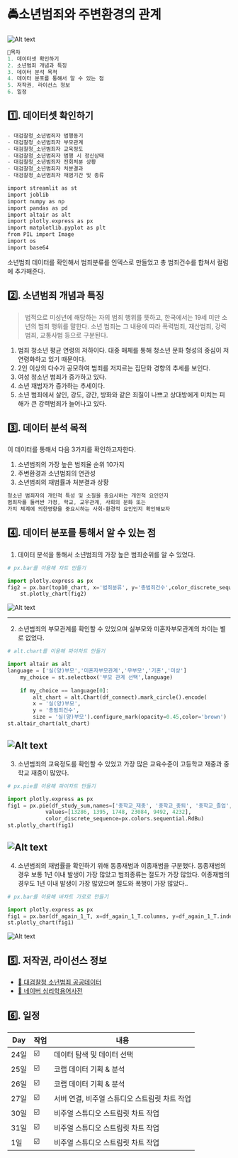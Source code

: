 # **🚔소년범죄와 주변환경의 관계**
![Alt text](/data/img06.jpg)


``` C
📌목차
1. 데이터셋 확인하기
2. 소년범죄 개념과 특징
3. 데이터 분석 목적
4. 데이터 분포를 통해서 알 수 있는 점
5. 저작권, 라이선스 정보
6. 일정
``` 

## 1️⃣. 데이터셋 확인하기
``` C
- 대검찰청_소년범죄자 범행동기
- 대검찰청_소년범죄자 부모관계
- 대검찰청_소년범죄자 교육정도
- 대검찰청_소년범죄자 범행 시 정신상태
- 대검찰청_소년범죄자 전회처분 상황
- 대검찰청_소년범죄자 처분결과
- 대검찰청_소년범죄자 재범기간 및 종류
``` 
``` C
import streamlit as st
import joblib
import numpy as np
import pandas as pd
import altair as alt
import plotly.express as px
import matplotlib.pyplot as plt
from PIL import Image
import os
import base64
``` 
소년범죄 데이터를 확인해서
범죄분류를 인덱스로 만들었고 총 범죄건수를 합쳐서 컬럼에 추가해준다.


## 2️⃣. 소년범죄 개념과 특징
> 법적으로 미성년에 해당하는 자의 범죄 행위를 뜻하고, 한국에서는 19세 미만 소년의 범죄 행위를 말한다.
> 소년 범죄는 그 내용에 따라 폭력범죄, 재산범죄, 강력범죄, 교통사범 등으로 구분된다.

1. 범죄 청소년 평균 연령의 저하이다. 대중 매체를 통해 청소년 문화 형성의 중심이 저연령화하고 있기 때문이다.
2. 2인 이상의 다수가 공모하여 범죄를 저지르는 집단화 경향의 추세를 보인다.
3. 여성 청소년 범죄가 증가하고 있다.
4. 소년 재범자가 증가하는 추세이다.
5. 소년 범죄에서 살인, 강도, 강간, 방화와 같은 죄질이 나쁘고 상대방에게 미치는 피해가 큰 강력범죄가 늘어나고 있다.

## 3️⃣. 데이터 분석 목적
이 데이터를 통해서 다음 3가지를 확인하고자한다.
1. 소년범죄의 가장 높은 범죄율 순위 10가지
2. 주변환경과 소년범죄의 연관성
3. 소년범죄의 재범률과 처분결과 상황
``` C
청소년 범죄자의 개인적 특성 및 소질을 중요시하는 개인적 요인인지
범죄자를 둘러싼 가정, 학교, 교우관계, 사회의 문화 또는
가치 체계에 의한영향을 중요시하는 사회·환경적 요인인지 확인해보자
``` 

## 4️⃣. 데이터 분포를 통해서 알 수 있는 점

1. 데이터 분석을 통해서 소년범죄의 가장 높은 범죄순위를 알 수 있었다.

```python
# px.bar를 이용해 차트 만들기

import plotly.express as px
fig2 = px.bar(top10_chart, x='범죄분류', y='총범죄건수',color_discrete_sequence=['firebrick'])
    st.plotly_chart(fig2)
```
![Alt text](/data/chart01.png)

---
2. 소년범죄의 부모관계를 확인할 수 있었으며
실부모와 미혼자부모관계의 차이는 별로 없었다.

```python
# alt.chart를 이용해 파이차트 만들기

import altair as alt
language = ['실(양)부모','미혼자부모관계','무부모','기혼','미상']
    my_choice = st.selectbox('부모 관계 선택',language)
    
    if my_choice == language[0]:
        alt_chart = alt.Chart(df_connect).mark_circle().encode(
        x = '실(양)부모',
        y = '총범죄건수',
        size = '실(양)부모').configure_mark(opacity=0.45,color='brown')
st.altair_chart(alt_chart)

```
![Alt text](/data/chart02.png)
---

3. 소년범죄의 교육정도를 확인할 수 있었고
가장 많은 교육수준이 고등학교 재중과 중학교 재중이 많았다.

```python
# px.pie를 이용해 파이차트 만들기

import plotly.express as px
fig1 = px.pie(df_study_sum,names=['중학교_재중', '중학교_중퇴', '중학교_졸업', '고등학교_재중', '고등학교_중퇴', '고등학교_졸업'],
            values=[13286, 1395, 1748, 23084, 9492, 4232],
            color_discrete_sequence=px.colors.sequential.RdBu)
st.plotly_chart(fig1)
```
![Alt text](/data/chart03.png)
---

4. 소년범죄의 재범률을 확인하기 위해 동종재범과 이종재범을 구분했다.
동종재범의 경우 보통 1년 이내 발생이 가장 많았고 범죄종류는 절도가 가장 많았다.
이종재범의 경우도 1년 이내 발생이 가장 많았으며 절도와 폭행이 가장 많았다..

```python
# px.bar를 이용해 바차트 가로로 만들기

import plotly.express as px
fig1 = px.bar(df_again_1_T, x=df_again_1_T.columns, y=df_again_1_T.index, orientation='h')
st.plotly_chart(fig1)
```
![Alt text](/data/chart04.png)


## 5️⃣. 저작권, 라이선스 정보
- [📁 대검찰청 소년범죄 공공데이터](https://www.data.go.kr/data/3006690/fileData.do)   
- [📁 네이버 심리학용어사전](https://terms.naver.com/entry.naver?cid=41991&docId=2070185&categoryId=41991)


## 6️⃣. 일정

| Day | 작업 | 내용 |
| ------ | -- |----------- |
| 24일 | ☑️ | 데이터 탐색 및 데이터 선택 |
| 25일 | ☑️ | 코랩 데이터 기획 & 분석 |
| 26일 | ☑️ | 코랩 데이터 기획 & 분석 |
| 27일 | ☑️ | 서버 연결, 비주얼 스튜디오 스트림릿 차트 작업 |
| 30일 | ☑️ | 비주얼 스튜디오 스트림릿 차트 작업 |
| 31일 | ☑️ | 비주얼 스튜디오 스트림릿 차트 작업 |
|  1일 | ☑️ | 비주얼 스튜디오 스트림릿 차트 작업 |


